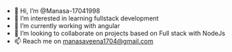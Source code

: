 - 👋 Hi, I’m @Manasa-17041998
- 👀 I’m interested in learning fullstack development
- 🌱 I’m currently working with angular
- 💞️ I’m looking to collaborate on projects based on Full stack  with NodeJs
- 📫 Reach me on manasaveena1704@gmail.com

<!---
Manasa-17041998/Manasa-17041998 is a ✨ special ✨ repository because its `README.md` (this file) appears on your GitHub profile.
You can click the Preview link to take a look at your changes.
--->
